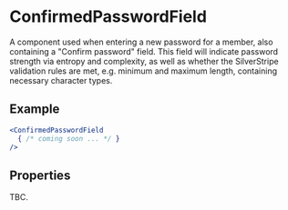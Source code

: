 # ConfirmedPasswordField

A component used when entering a new password for a member, also containing a "Confirm password" field. This
field will indicate password strength via entropy and complexity, as well as whether the SilverStripe validation
rules are met, e.g. minimum and maximum length, containing necessary character types.

## Example

```jsx
<ConfirmedPasswordField
  { /* coming soon ... */ }
/>
```

## Properties

TBC.
